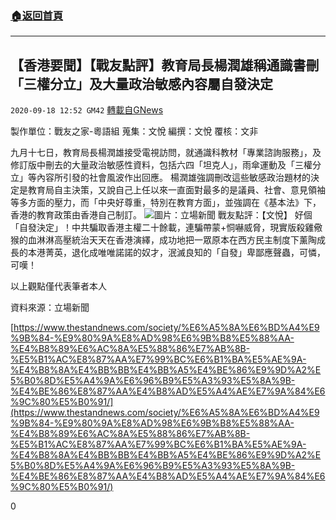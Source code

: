 ###  [:house:返回首頁](https://github.com/ourhimalayas/txt)
---

## 【香港要聞】【戰友點評】教育局長楊潤雄稱通識書刪「三權分立」及大量政治敏感內容屬自發決定
`2020-09-18 12:52 GM42` [轉載自GNews](https://gnews.org/zh-hant/366942/)

製作單位：戰友之家-粵語組
蒐集：文悅
編撰：文悅
覆核：文非

九月十七日，教育局長楊潤雄接受電視訪問，就通識科教材「專業諮詢服務」，及修訂版中刪去的大量政治敏感性資料，包括六四「坦克人」，雨傘運動及「三權分立」等內容所引發的社會風波作出回應。
楊潤雄強調刪改這些敏感政治題材的決定是教育局自主決策，又說自己上任以來一直面對最多的是議員、社會、意見領袖等多方面的壓力，而「中央好尊重，特別在教育方面」，並強調在《基本法》下，香港的教育政策由香港自己制訂。
![](https://s3.amazonaws.com/gnews-media-offload/wp-content/uploads/2020/09/18124756/Untitled-1-10_duYqX_1200x0.png)圖片：立場新聞
戰友點評：【文悅】
好個「自發決定」！中共騙取香港主權二十餘載，連騙帶蒙+恫嚇威脅，現實版殺雞儆猴的血淋淋高壓統治天天在香港演繹，成功地把一眾原本在西方民主制度下薰陶成長的本港菁英，退化成唯唯諾諾的奴才，泯滅良知的「自發」卑鄙應聲蟲，可憐，可嘆！

以上觀點僅代表筆者本人

資料來源：立場新聞

[https://www.thestandnews.com/society/%E6%A5%8A%E6%BD%A4%E9%9B%84-%E9%80%9A%E8%AD%98%E6%9B%B8%E5%88%AA-%E4%B8%89%E6%AC%8A%E5%88%86%E7%AB%8B-%E5%B1%AC%E8%87%AA%E7%99%BC%E6%B1%BA%E5%AE%9A-%E4%B8%8A%E4%BB%BB%E4%BB%A5%E4%BE%86%E9%9D%A2%E5%B0%8D%E5%A4%9A%E6%96%B9%E5%A3%93%E5%8A%9B-%E4%BE%86%E8%87%AA%E4%B8%AD%E5%A4%AE%E7%9A%84%E6%9C%80%E5%B0%91/](https://www.thestandnews.com/society/%E6%A5%8A%E6%BD%A4%E9%9B%84-%E9%80%9A%E8%AD%98%E6%9B%B8%E5%88%AA-%E4%B8%89%E6%AC%8A%E5%88%86%E7%AB%8B-%E5%B1%AC%E8%87%AA%E7%99%BC%E6%B1%BA%E5%AE%9A-%E4%B8%8A%E4%BB%BB%E4%BB%A5%E4%BE%86%E9%9D%A2%E5%B0%8D%E5%A4%9A%E6%96%B9%E5%A3%93%E5%8A%9B-%E4%BE%86%E8%87%AA%E4%B8%AD%E5%A4%AE%E7%9A%84%E6%9C%80%E5%B0%91/)

0
